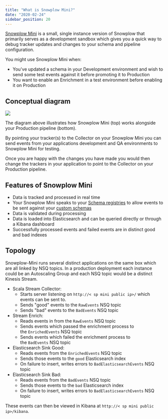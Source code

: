 ```yaml
---
title: "What is Snowplow Mini?"
date: "2020-02-24"
sidebar_position: 20
---
```


[Snowplow Mini](/docs/pipeline-components-and-applications/snowplow-mini/index.md) is a small, single instance version of Snowplow that primarily serves as a development sandbox which gives you a quick way to debug tracker updates and changes to your schema and pipeline configuration.

You might use Snowplow Mini when:

- You've updated a schema in your Development environment and wish to send some test events against it before promoting it to Production
- You want to enable an Enrichment in a test environment before enabling it on Production

## Conceptual diagram

![](images/image.png)

The diagram above illustrates how Snowplow Mini (top) works alongside your Production pipeline (bottom).

By pointing your tracker(s) to the Collector on your Snowplow Mini you can send events from your applications development and QA environments to Snowplow Mini for testing.

Once you are happy with the changes you have made you would then change the trackers in your application to point to the Collector on your Production pipeline.[](https://github.com/snowplow/snowplow-mini#features)

## Features of Snowplow Mini

- Data is tracked and processed in real time
- Your Snowplow Mini speaks to your [Schema registries](/docs/understanding-tracking-design/understanding-schemas-and-validation/index.md) to allow events to be sent against your [custom schemas](/docs/understanding-tracking-design/index.md)
- Data is validated during processing
- Data is loaded into Elasticsearch and can be queried directly or through a Kibana dashboard
- Successfully processed events and failed events are in distinct good and bad indexes

## [](https://github.com/snowplow/snowplow-mini#topology)Topology

Snowplow-Mini runs several distinct applications on the same box which are all linked by NSQ topics. In a production deployment each instance could be an Autoscaling Group and each NSQ topic would be a distinct Kinesis Stream.

- Scala Stream Collector:
    - Starts server listening on `http://< sp mini public ip>/` which events can be sent to.
    - Sends "good" events to the `RawEvents` NSQ topic
    - Sends "bad" events to the `BadEvents` NSQ topic
- Stream Enrich:
    - Reads events in from the `RawEvents` NSQ topic
    - Sends events which passed the enrichment process to the `EnrichedEvents` NSQ topic
    - Sends events which failed the enrichment process to the `BadEvents` NSQ topic
- Elasticsearch Sink Good:
    - Reads events from the `EnrichedEvents` NSQ topic
    - Sends those events to the `good` Elasticsearch index
    - On failure to insert, writes errors to `BadElasticsearchEvents` NSQ topic
- Elasticsearch Sink Bad:
    - Reads events from the `BadEvents` NSQ topic
    - Sends those events to the `bad` Elasticsearch index
    - On failure to insert, writes errors to `BadElasticsearchEvents` NSQ topic

These events can then be viewed in Kibana at `http://< sp mini public ip>/kibana`.
